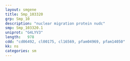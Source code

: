 ```yaml
---
layout: smgene
title: Smp_103320
grp: Smp_10
description: "nuclear migration protein nudc"
smp: Smp_103320.1
uniprot: "G4LYV3"
length:   978
cdd: "cd06492, cl00175, cl16569, pfam04969, pfam14050"
kk: ns
categories: sm
---
```

